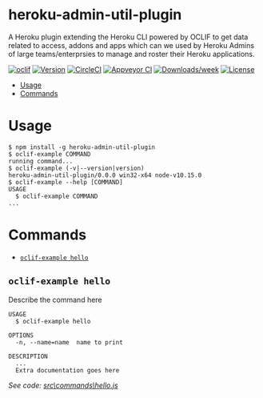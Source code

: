 heroku-admin-util-plugin
========================

A Heroku plugin extending the Heroku CLI powered by OCLIF to get data related to access, addons and apps which can we used by Heroku Admins of large teams/enterprsies to manage and roster their Heroku applications.

[![oclif](https://img.shields.io/badge/cli-oclif-brightgreen.svg)](https://oclif.io)
[![Version](https://img.shields.io/npm/v/heroku-admin-util-plugin.svg)](https://npmjs.org/package/heroku-admin-util-plugin)
[![CircleCI](https://circleci.com/gh/https://github.com/jubinpatel1992/heroku-admin-util-plugin/heroku-admin-util-plugin/tree/master.svg?style=shield)](https://circleci.com/gh/https://github.com/jubinpatel1992/heroku-admin-util-plugin/heroku-admin-util-plugin/tree/master)
[![Appveyor CI](https://ci.appveyor.com/api/projects/status/github/https://github.com/jubinpatel1992/heroku-admin-util-plugin/heroku-admin-util-plugin?branch=master&svg=true)](https://ci.appveyor.com/project/https://github.com/jubinpatel1992/heroku-admin-util-plugin/heroku-admin-util-plugin/branch/master)
[![Downloads/week](https://img.shields.io/npm/dw/heroku-admin-util-plugin.svg)](https://npmjs.org/package/heroku-admin-util-plugin)
[![License](https://img.shields.io/npm/l/heroku-admin-util-plugin.svg)](https://github.com/https://github.com/jubinpatel1992/heroku-admin-util-plugin/heroku-admin-util-plugin/blob/master/package.json)

<!-- toc -->
* [Usage](#usage)
* [Commands](#commands)
<!-- tocstop -->
# Usage
<!-- usage -->
```sh-session
$ npm install -g heroku-admin-util-plugin
$ oclif-example COMMAND
running command...
$ oclif-example (-v|--version|version)
heroku-admin-util-plugin/0.0.0 win32-x64 node-v10.15.0
$ oclif-example --help [COMMAND]
USAGE
  $ oclif-example COMMAND
...
```
<!-- usagestop -->
# Commands
<!-- commands -->
* [`oclif-example hello`](#oclif-example-hello)

## `oclif-example hello`

Describe the command here

```
USAGE
  $ oclif-example hello

OPTIONS
  -n, --name=name  name to print

DESCRIPTION
  ...
  Extra documentation goes here
```

_See code: [src\commands\hello.js](https://github.com/jubinpatel1992/heroku-admin-util-plugin/heroku-admin-util-plugin/blob/v0.0.0/src\commands\hello.js)_
<!-- commandsstop -->

